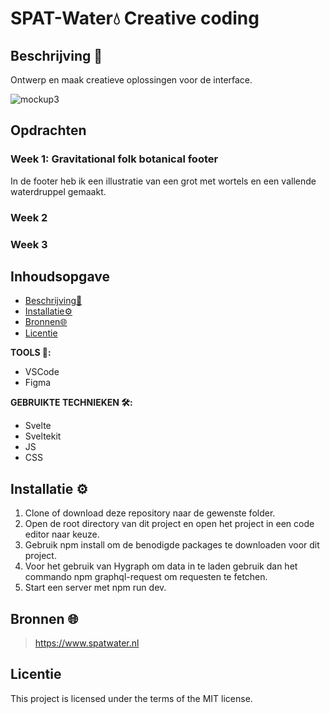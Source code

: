 
# SPAT-Water💧 Creative coding

## Beschrijving 📃
Ontwerp en maak creatieve oplossingen voor de interface.

![mockup3](https://github.com/sannevanseeventer/SPATwater-2.0/assets/112857444/e668acea-201f-4391-be72-2eb91ce4367d)

## Opdrachten
### Week 1: Gravitational folk botanical footer
In de footer heb ik een illustratie van een grot met wortels en een vallende waterdruppel gemaakt.

### Week 2
### Week 3

## Inhoudsopgave

  * [Beschrijving📃](#beschrijving)
  * [Installatie⚙️](#installatie)
  * [Bronnen🌐](#bronnen)
  * [Licentie](#licentie)

**TOOLS 🧰:**

* VSCode
* Figma
  
**GEBRUIKTE TECHNIEKEN 🛠️:**

* Svelte
* Sveltekit
* JS
* CSS

## Installatie ⚙️

1. Clone of download deze repository naar de gewenste folder.
2. Open de root directory van dit project en open het project in een code editor naar keuze.
3. Gebruik npm install om de benodigde packages te downloaden voor dit project.
4. Voor het gebruik van Hygraph om data in te laden gebruik dan het commando npm graphql-request om requesten te fetchen.
5. Start een server met npm run dev.

## Bronnen 🌐
>https://www.spatwater.nl
>

## Licentie
This project is licensed under the terms of the MIT license.
